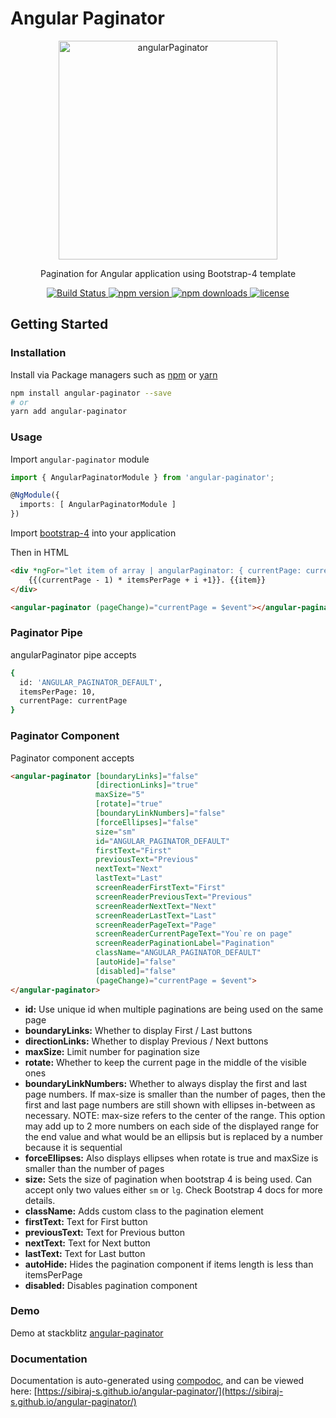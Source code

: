 # Angular Paginator

<p align="center">
  <a href="https://github.com/sibiraj-s/angular-paginator">
   <img src="https://raw.githubusercontent.com/sibiraj-s/angular-paginator/master/src/assets/angular.png" alt="angularPaginator" width="350">
  </a>
</p>
<p align="center">Pagination for Angular application using Bootstrap-4 template</p>
<p align="center">
  <a href="https://travis-ci.com/sibiraj-s/angular-paginator">
    <img alt="Build Status" src="https://travis-ci.com/sibiraj-s/angular-paginator.svg?branch=master">
  </a>
  <a href="https://www.npmjs.com/package/angular-paginator">
    <img alt="npm version" src="https://badgen.net/npm/v/angular-paginator">
  </a>
  <a href="https://www.npmjs.com/package/angular-paginator">
    <img alt="npm downloads" src="https://badgen.net/npm/dt/angular-paginator">
  </a>
  <a href="https://github.com/sibiraj-s/angular-paginator/blob/master/LICENSE">
    <img alt="license" src="https://badgen.net/github/license/sibiraj-s/angular-paginator">
  </a>
</p>

## Getting Started

### Installation

Install via Package managers such as [npm][npm] or [yarn][yarn]

```bash
npm install angular-paginator --save
# or
yarn add angular-paginator
```

### Usage

Import `angular-paginator` module

```typescript
import { AngularPaginatorModule } from 'angular-paginator';

@NgModule({
  imports: [ AngularPaginatorModule ]
})
```

Import [bootstrap-4][Bootstrap4] into your application

Then in HTML

```html
<div *ngFor="let item of array | angularPaginator: { currentPage: currentPage }; let i = index">
    {{(currentPage - 1) * itemsPerPage + i +1}}. {{item}}
</div>

<angular-paginator (pageChange)="currentPage = $event"></angular-paginator>
```

### Paginator Pipe

angularPaginator pipe accepts

```bash
{
  id: 'ANGULAR_PAGINATOR_DEFAULT',
  itemsPerPage: 10,
  currentPage: currentPage
}
```

### Paginator Component

Paginator component accepts

```html
<angular-paginator [boundaryLinks]="false"
                   [directionLinks]="true"
                   maxSize="5"
                   [rotate]="true"
                   [boundaryLinkNumbers]="false"
                   [forceEllipses]="false"
                   size="sm"
                   id="ANGULAR_PAGINATOR_DEFAULT"
                   firstText="First"
                   previousText="Previous"
                   nextText="Next"
                   lastText="Last"
                   screenReaderFirstText="First"
                   screenReaderPreviousText="Previous"
                   screenReaderNextText="Next"
                   screenReaderLastText="Last"
                   screenReaderPageText="Page"
                   screenReaderCurrentPageText="You`re on page"
                   screenReaderPaginationLabel="Pagination"
                   className="ANGULAR_PAGINATOR_DEFAULT"
                   [autoHide]="false"
                   [disabled]="false"
                   (pageChange)="currentPage = $event">
</angular-paginator>
```

* **id:** Use unique id when multiple paginations are being used on the same page
* **boundaryLinks:** Whether to display First / Last buttons
* **directionLinks:** Whether to display Previous / Next buttons
* **maxSize:** Limit number for pagination size
* **rotate:** Whether to keep the current page in the middle of the visible ones
* **boundaryLinkNumbers:** Whether to always display the first and last page numbers. If max-size is smaller than the number of pages, then the first and last page numbers are still shown with ellipses in-between as necessary. NOTE: max-size refers to the center of the range. This option may add up to 2 more numbers on each side of the displayed range for the end value and what would be an ellipsis but is replaced by a number because it is sequential
* **forceEllipses:** Also displays ellipses when rotate is true and maxSize is smaller than the number of pages
* **size:** Sets the size of pagination when bootstrap 4 is being used. Can accept only two values either `sm` or `lg`. Check Bootstrap 4 docs for more details.
* **className:** Adds custom class to the pagination element
* **firstText:** Text for First button
* **previousText:** Text for Previous button
* **nextText:** Text for Next button
* **lastText:** Text for Last button
* **autoHide:** Hides the pagination component if items length is less than itemsPerPage
* **disabled:** Disables pagination component

### Demo

Demo at stackblitz [angular-paginator](https://angular-paginator.stackblitz.io)

### Documentation

Documentation is auto-generated using [compodoc][compodoc], and can be viewed here: [https://sibiraj-s.github.io/angular-paginator/](https://sibiraj-s.github.io/angular-paginator/)

[npm]: https://www.npmjs.com/
[yarn]: https://yarnpkg.com/lang/en/
[github]: https://sibiraj-s.github.io/
[wiki]: https://github.com/sibiraj-s/angular-paginator/wiki/angular-paginator
[Bootstrap4]: https://github.com/twbs/bootstrap
[compodoc]: https://compodoc.github.io/website/
